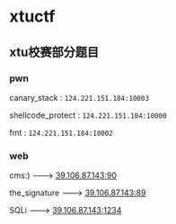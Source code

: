 # xtuctf

## xtu校赛部分题目

###  pwn

canary_stack : `124.221.151.184:10003`

shellcode_protect : `124.221.151.184:10000`

fmt : `124.221.151.184:10002`

###  web

cms:) ---> [39.106.87.143:90]()  

the_signature ---> [39.106.87.143:89]() 

SQLi ---> [39.106.87.143:1234]()
 
